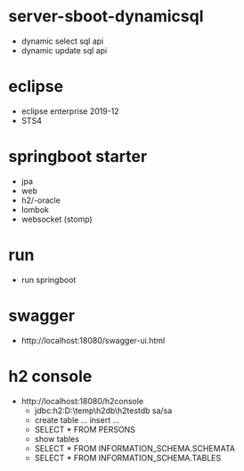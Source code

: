 # server-sboot-dynamicsql 
- dynamic select sql api
- dynamic update sql api

# eclipse
- eclipse enterprise 2019-12
- STS4

# springboot starter
  - jpa
  - web
  - h2/-oracle
  - lombok
  - websocket (stomp)

# run
- run springboot


# swagger
- http://localhost:18080/swagger-ui.html

# h2 console
- http://localhost:18080/h2console
  - jdbc:h2:D:\temp\h2db\h2testdb sa/sa
  - create table ... insert ...
  - SELECT * FROM PERSONS 
  - show tables
  - SELECT * FROM INFORMATION_SCHEMA.SCHEMATA 
  - SELECT * FROM INFORMATION_SCHEMA.TABLES 

